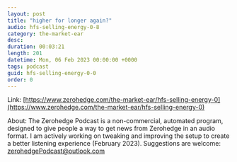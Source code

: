 ```yaml
---
layout: post
title: "higher for longer again?"
audio: hfs-selling-energy-0-8
category: the-market-ear
desc: 
duration: 00:03:21
length: 201
datetime: Mon, 06 Feb 2023 00:00:00 +0000
tags: podcast
guid: hfs-selling-energy-0-0
order: 0
---
```



Link: [https://www.zerohedge.com/the-market-ear/hfs-selling-energy-0](https://www.zerohedge.com/the-market-ear/hfs-selling-energy-0)

About: The Zerohedge Podcast is a non-commercial, automated program, designed to give people a way to get news from Zerohedge in an audio format.  I am actively working on tweaking and improving the setup to create a better listening experience (February 2023).  Suggestions are welcome: [zerohedgePodcast@outlook.com](mailto:zerohedgePodcast@outlook.com)
